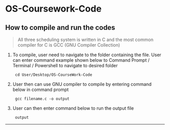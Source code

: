# OS-Coursework-Code

## How to compile and run the codes
>All three scheduling system is written in C and the most common compiler for C is GCC (GNU Compiler Collection)

1. To compile, user need to navigate to the folder containing the file. User can enter command example shown below to Command Prompt / Terminal / Powershell to navigate to desired folder

        cd User/Desktop/OS-CourseWork-Code

2. User then can use GNU compiler to compile by entering command below in command prompt

        gcc filename.c -o output

3. User can then enter command below to run the output file
        
        output

---
